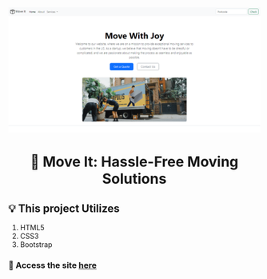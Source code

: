 <img src="./images/Homepage.PNG" alt="Homepage">
<h1 align="center">🚚 Move It: Hassle-Free Moving Solutions</h1>

## 💡 This project Utilizes

1. HTML5
2. CSS3
3. Bootstrap

### 📍 Access the site [here](https://vanwani2000.github.io/Move-It-Project/)
